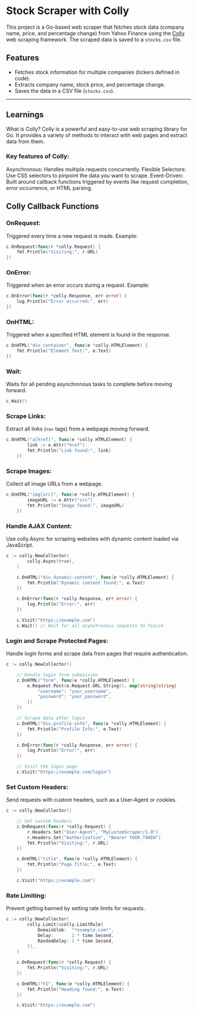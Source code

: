 # Stock Scraper with Colly

This project is a Go-based web scraper that fetches stock data (company name, price, and percentage change) from Yahoo Finance using the [Colly](https://github.com/gocolly/colly) web scraping framework. The scraped data is saved to a `stocks.csv` file.

## Features
- Fetches stock information for multiple companies (tickers defined in code).
- Extracts company name, stock price, and percentage change.
- Saves the data in a CSV file (`stocks.csv`).

---

## Learnings
What is Colly?
Colly is a powerful and easy-to-use web scraping library for Go. It provides a variety of methods to interact with web pages and extract data from them.

### Key features of Colly:

Asynchronous: Handles multiple requests concurrently.
Flexible Selectors: Use CSS selectors to pinpoint the data you want to scrape.
Event-Driven: Built around callback functions triggered by events like request completion, error occurrence, or HTML parsing.

## Colly Callback Functions

### OnRequest:
Triggered every time a new request is made.
Example:
```go
c.OnRequest(func(r *colly.Request) {
    fmt.Println("Visiting:", r.URL)
})
```

### OnError:
Triggered when an error occurs during a request.
Example:
```go
c.OnError(func(r *colly.Response, err error) {
    log.Println("Error occurred:", err)
})
```

### OnHTML:
Triggered when a specified HTML element is found in the response.
```go
c.OnHTML("div.container", func(e *colly.HTMLElement) {
    fmt.Println("Element Text:", e.Text)
})
```

### Wait:
Waits for all pending asynchronous tasks to complete before moving forward.
```go
c.Wait()
```

### Scrape Links:
Extract all links (`<a>` tags) from a webpage.moving forward.
```go
c.OnHTML("a[href]", func(e *colly.HTMLElement) {
		link := e.Attr("href")
		fmt.Println("Link found:", link)
	})
```

### Scrape Images:
Collect all image URLs from a webpage.
```go
c.OnHTML("img[src]", func(e *colly.HTMLElement) {
		imageURL := e.Attr("src")
		fmt.Println("Image found:", imageURL)
	})
```

### Handle AJAX Content:
Use colly.Async for scraping websites with dynamic content loaded via JavaScript.
```go
c := colly.NewCollector(
		colly.Async(true),
	)

	c.OnHTML("div.dynamic-content", func(e *colly.HTMLElement) {
		fmt.Println("Dynamic content found:", e.Text)
	})

	c.OnError(func(r *colly.Response, err error) {
		log.Println("Error:", err)
	})

	c.Visit("https://example.com")
	c.Wait() // Wait for all asynchronous requests to finish
```

###  Login and Scrape Protected Pages:
Handle login forms and scrape data from pages that require authentication.
```go
c := colly.NewCollector()

	// Handle login form submission
	c.OnHTML("form", func(e *colly.HTMLElement) {
		e.Request.Post(e.Request.URL.String(), map[string]string{
			"username": "your_username",
			"password": "your_password",
		})
	})

	// Scrape data after login
	c.OnHTML("div.profile-info", func(e *colly.HTMLElement) {
		fmt.Println("Profile Info:", e.Text)
	})

	c.OnError(func(r *colly.Response, err error) {
		log.Println("Error:", err)
	})

	// Visit the login page
	c.Visit("https://example.com/login")
```

### Set Custom Headers:
Send requests with custom headers, such as a User-Agent or cookies.
```go
c := colly.NewCollector()

	// Set custom headers
	c.OnRequest(func(r *colly.Request) {
		r.Headers.Set("User-Agent", "MyCustomScraper/1.0")
		r.Headers.Set("Authorization", "Bearer YOUR_TOKEN")
		fmt.Println("Visiting:", r.URL)
	})

	c.OnHTML("title", func(e *colly.HTMLElement) {
		fmt.Println("Page Title:", e.Text)
	})

	c.Visit("https://example.com")
```

### Rate Limiting:
Prevent getting banned by setting rate limits for requests.
```go
c := colly.NewCollector(
		colly.Limit(&colly.LimitRule{
			DomainGlob:  "*example.com*",
			Delay:       2 * time.Second,
			RandomDelay: 1 * time.Second,
		}),
	)

	c.OnRequest(func(r *colly.Request) {
		fmt.Println("Visiting:", r.URL)
	})

	c.OnHTML("h1", func(e *colly.HTMLElement) {
		fmt.Println("Heading found:", e.Text)
	})

	c.Visit("https://example.com")
```

